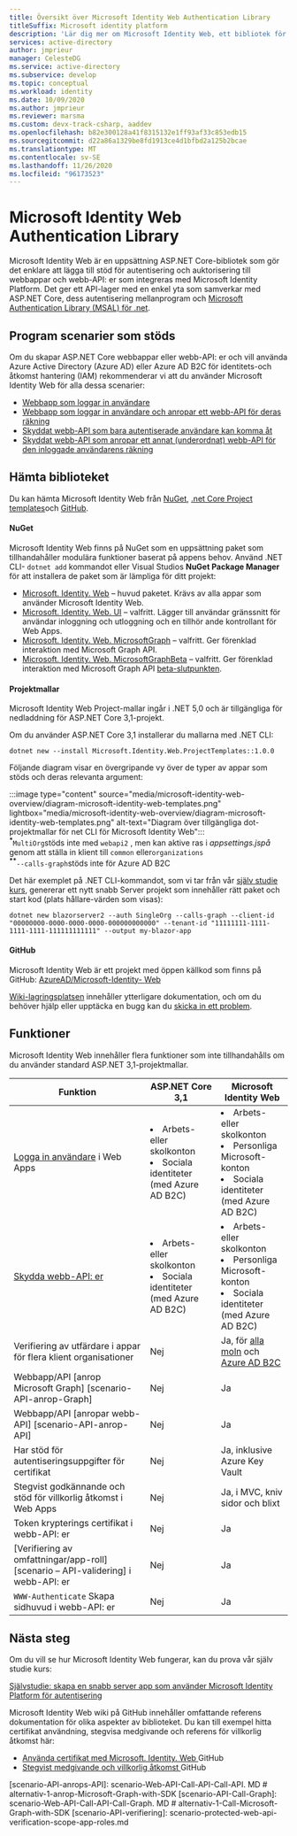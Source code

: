```yaml
---
title: Översikt över Microsoft Identity Web Authentication Library
titleSuffix: Microsoft identity platform
description: 'Lär dig mer om Microsoft Identity Web, ett bibliotek för autentisering och auktorisering för ASP.NET Core program som integreras med Azure Active Directory, Azure AD B2C och Microsoft Graph och andra webb-API: er.'
services: active-directory
author: jmprieur
manager: CelesteDG
ms.service: active-directory
ms.subservice: develop
ms.topic: conceptual
ms.workload: identity
ms.date: 10/09/2020
ms.author: jmprieur
ms.reviewer: marsma
ms.custom: devx-track-csharp, aaddev
ms.openlocfilehash: b82e300128a41f8315132e1ff93af33c853edb15
ms.sourcegitcommit: d22a86a1329be8fd1913ce4d1bfbd2a125b2bcae
ms.translationtype: MT
ms.contentlocale: sv-SE
ms.lasthandoff: 11/26/2020
ms.locfileid: "96173523"
---
```

# <a name="microsoft-identity-web-authentication-library"></a>Microsoft Identity Web Authentication Library

Microsoft Identity Web är en uppsättning ASP.NET Core-bibliotek som gör det enklare att lägga till stöd för autentisering och auktorisering till webbappar och webb-API: er som integreras med Microsoft Identity Platform. Det ger ett API-lager med en enkel yta som samverkar med ASP.NET Core, dess autentisering mellanprogram och [Microsoft Authentication Library (MSAL) för .net](https://github.com/azuread/microsoft-authentication-library-for-dotnet).

## <a name="supported-application-scenarios"></a>Program scenarier som stöds

Om du skapar ASP.NET Core webbappar eller webb-API: er och vill använda Azure Active Directory (Azure AD) eller Azure AD B2C för identitets-och åtkomst hantering (IAM) rekommenderar vi att du använder Microsoft Identity Web för alla dessa scenarier:

- [Webbapp som loggar in användare](scenario-web-app-sign-user-overview.md)
- [Webbapp som loggar in användare och anropar ett webb-API för deras räkning](scenario-web-app-call-api-overview.md)
- [Skyddat webb-API som bara autentiserade användare kan komma åt](scenario-protected-web-api-overview.md)
- [Skyddat webb-API som anropar ett annat (underordnat) webb-API för den inloggade användarens räkning](scenario-web-api-call-api-overview.md)

## <a name="get-the-library"></a>Hämta biblioteket

Du kan hämta Microsoft Identity Web från [NuGet](#nuget), [.net Core Project templates](#project-templates)och [GitHub](#github).

#### <a name="nuget"></a>NuGet

Microsoft Identity Web finns på NuGet som en uppsättning paket som tillhandahåller modulära funktioner baserat på appens behov. Använd .NET CLI- `dotnet add` kommandot eller Visual Studios **NuGet Package Manager** för att installera de paket som är lämpliga för ditt projekt:

- [Microsoft. Identity. Web](https://www.nuget.org/packages/Microsoft.Identity.Web) – huvud paketet. Krävs av alla appar som använder Microsoft Identity Web.
- [Microsoft. Identity. Web. UI](https://www.nuget.org/packages/Microsoft.Identity.Web.UI) – valfritt. Lägger till användar gränssnitt för användar inloggning och utloggning och en tillhör ande kontrollant för Web Apps.
- [Microsoft. Identity. Web. MicrosoftGraph](https://www.nuget.org/packages/Microsoft.Identity.Web.MicrosoftGraph) – valfritt. Ger förenklad interaktion med Microsoft Graph API.
- [Microsoft. Identity. Web. MicrosoftGraphBeta](https://www.nuget.org/packages/Microsoft.Identity.Web.MicrosoftGraphBeta) – valfritt. Ger förenklad interaktion med Microsoft Graph API [beta-slutpunkten](/graph/api/overview?view=graph-rest-beta&preserve-view=true).

#### <a name="project-templates"></a>Projektmallar

Microsoft Identity Web Project-mallar ingår i .NET 5,0 och är tillgängliga för nedladdning för ASP.NET Core 3,1-projekt.

Om du använder ASP.NET Core 3,1 installerar du mallarna med .NET CLI:

```dotnetcli
dotnet new --install Microsoft.Identity.Web.ProjectTemplates::1.0.0
```

Följande diagram visar en övergripande vy över de typer av appar som stöds och deras relevanta argument:

:::image type="content" source="media/microsoft-identity-web-overview/diagram-microsoft-identity-web-templates.png" lightbox="media/microsoft-identity-web-overview/diagram-microsoft-identity-web-templates.png" alt-text="Diagram över tillgängliga dot-projektmallar för net CLI för Microsoft Identity Web":::
<br /><sup><b>*</b></sup>`MultiOrg`stöds inte med `webapi2` , men kan aktive ras i *appsettings.jspå* genom att ställa in klient till `common` eller`organizations`
<br /><sup><b>**</b></sup>`--calls-graph`stöds inte för Azure AD B2C

Det här exemplet på .NET CLI-kommandot, som vi tar från vår [själv studie kurs](tutorial-blazor-server.md), genererar ett nytt snabb Server projekt som innehåller rätt paket och start kod (plats hållare-värden som visas):

```dotnetcli
dotnet new blazorserver2 --auth SingleOrg --calls-graph --client-id "00000000-0000-0000-0000-000000000000" --tenant-id "11111111-1111-1111-1111-111111111111" --output my-blazor-app
```

#### <a name="github"></a>GitHub

Microsoft Identity Web är ett projekt med öppen källkod som finns på GitHub: <a href="https://github.com/AzureAD/microsoft-identity-web" target="_blank">AzureAD/Microsoft-Identity- <span class="docon docon-navigate-external x-hidden-focus"></span> Web</a>

[Wiki-lagringsplatsen](https://github.com/AzureAD/microsoft-identity-web/wiki) innehåller ytterligare dokumentation, och om du behöver hjälp eller upptäcka en bugg kan du [skicka in ett problem](https://github.com/AzureAD/microsoft-identity-web/issues).

## <a name="features"></a>Funktioner

Microsoft Identity Web innehåller flera funktioner som inte tillhandahålls om du använder standard ASP.NET 3,1-projektmallar.

| Funktion                                                                                  | ASP.NET Core 3,1                                                     | Microsoft Identity Web                                                                                  |
|------------------------------------------------------------------------------------------|----------------------------------------------------------------------|---------------------------------------------------------------------------------------------------------|
| [Logga in användare](scenario-web-app-sign-user-app-configuration.md) i Web Apps             | <li>Arbets- eller skolkonton<li>Sociala identiteter (med Azure AD B2C) | <li>Arbets- eller skolkonton<li>Personliga Microsoft-konton<li>Sociala identiteter (med Azure AD B2C)     |
| [Skydda webb-API: er](scenario-protected-web-api-app-configuration.md#microsoftidentityweb) | <li>Arbets- eller skolkonton<li>Sociala identiteter (med Azure AD B2C) | <li>Arbets- eller skolkonton<li>Personliga Microsoft-konton<li>Sociala identiteter (med Azure AD B2C)     |
| Verifiering av utfärdare i appar för flera klient organisationer                                                   | Nej                                                                   | Ja, för [alla moln](authentication-national-cloud.md) och [Azure AD B2C](../../active-directory-b2c/index.yml) |
| Webbapp/API [anrop Microsoft Graph] [scenario-API-anrop-Graph]                             | Nej                                                                   | Ja                                                                                                     |
| Webbapp/API [anropar webb-API] [scenario-API-anrop-API]                                       | Nej                                                                   | Ja                                                                                                     |
| Har stöd för autentiseringsuppgifter för certifikat                                                         | Nej                                                                   | Ja, inklusive Azure Key Vault                                                                          |
| Stegvist godkännande och stöd för villkorlig åtkomst i Web Apps                           | Nej                                                                   | Ja, i MVC, kniv sidor och blixt                                                                    |
| Token krypterings certifikat i webb-API: er                                                | Nej                                                                   | Ja                                                                                                     |
| [Verifiering av omfattningar/app-roll] [scenario – API-validering] i webb-API: er                        | Nej                                                                   | Ja                                                                                                     |
| `WWW-Authenticate` Skapa sidhuvud i webb-API: er                                         | Nej                                                                   | Ja                                                                                                     |

## <a name="next-steps"></a>Nästa steg

Om du vill se hur Microsoft Identity Web fungerar, kan du prova vår själv studie kurs:

[Självstudie: skapa en snabb server app som använder Microsoft Identity Platform för autentisering](tutorial-blazor-server.md)

Microsoft Identity Web wiki på GitHub innehåller omfattande referens dokumentation för olika aspekter av biblioteket. Du kan till exempel hitta certifikat användning, stegvisa medgivande och referens för villkorlig åtkomst här:

- <a href="https://github.com/AzureAD/microsoft-identity-web/wiki/Using-certificates" target="_blank">Använda certifikat med Microsoft. Identity. Web <span class="docon docon-navigate-external x-hidden-focus"></span> </a> GitHub
- <a href="https://github.com/AzureAD/microsoft-identity-web/wiki/Managing-incremental-consent-and-conditional-access" target="_blank">Stegvist medgivande och villkorlig åtkomst <span class="docon docon-navigate-external x-hidden-focus"></span> </a> GitHub

<!-- LINKS -->
<!--  [miw-certs]: microsoft-identity-web-certificates.md  -->
<!--  [miw-certs-decrypt]: microsoft-identity-web-certificates.md#decryption-certificates  -->
<!--  [miw-inc-consent-ca-header]: microsoft-identity-web-consent-conditional-access.md#handling-incremental-consent-or-conditional-access-in-web-apis  -->
<!--  [miw-inc-consent-ca]: microsoft-identity-web-consent-conditional-access.md  -->
[scenario-API-anrops-API]: scenario-Web-API-Call-API-Call-API. MD # alternativ-1-anrop-Microsoft-Graph-with-SDK [scenario-API-Call-Graph]: scenario-Web-API-Call-API-Call-Graph. MD # alternativ-1-Call-Microsoft-Graph-with-SDK [scenario-API-verifiering]: scenario-protected-web-api-verification-scope-app-roles.md
